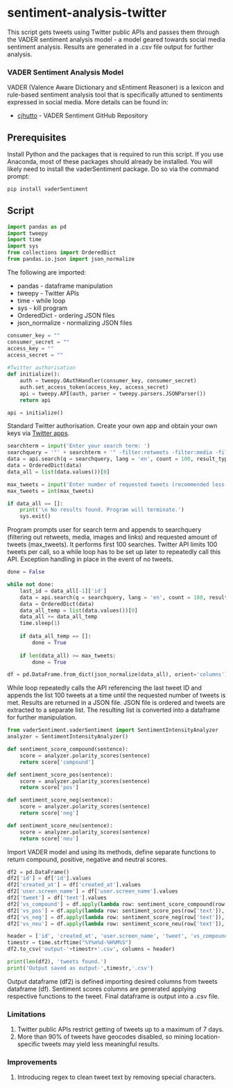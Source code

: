 # sentiment-analysis-twitter
This script gets tweets using Twitter public APIs and passes them through the VADER sentiment analysis model - a model geared towards social media sentiment analysis. Results are generated in a .csv file output for further analysis.  

### VADER Sentiment Analysis Model

VADER (Valence Aware Dictionary and sEntiment Reasoner) is a lexicon and rule-based sentiment analysis tool that is specifically attuned to sentiments expressed in social media. More details can be found in:

* [cjhutto](https://github.com/cjhutto/vaderSentiment) - VADER Sentiment GitHub Repository

## Prerequisites

Install Python and the packages that is required to run this script. If you use Anaconda, most of these packages should already be installed. You will likely need to install the vaderSentiment package. Do so via the command prompt: 

```python
pip install vaderSentiment
```

## Script

```python
import pandas as pd
import tweepy
import time
import sys
from collections import OrderedDict
from pandas.io.json import json_normalize
```
The following are imported:  
* pandas - dataframe manipulation
* tweepy - Twitter APIs
* time - while loop
* sys - kill program
* OrderedDict - ordering JSON files
* json_normalize - normalizing JSON files
```python
consumer_key = ""
consumer_secret = ""
access_key = ""
access_secret = ""
    
#Twitter authorisation
def initialize():
    auth = tweepy.OAuthHandler(consumer_key, consumer_secret)
    auth.set_access_token(access_key, access_secret)
    api = tweepy.API(auth, parser = tweepy.parsers.JSONParser())
    return api

api = initialize()
```
Standard Twitter authorisation. Create your own app and obtain your own keys via [Twitter apps](https://developer.twitter.com/en/apps).
```python
searchterm = input('Enter your search term: ')
searchquery = '"' + searchterm + '" -filter:retweets -filter:media -filter:images -filter:links'
data = api.search(q = searchquery, lang = 'en', count = 100, result_type = 'mixed')
data = OrderedDict(data)
data_all = list(data.values())[0]

max_tweets = input('Enter number of requested tweets (recommended less than 1,000): ')
max_tweets = int(max_tweets)

if data_all == []:
    print('\n No results found. Program will terminate.')
    sys.exit()
```
Program prompts user for search term and appends to searchquery (filtering out retweets, media, images and links) and requested amount of tweets (max_tweets). It performs first 100 searches. Twitter API limits 100 tweets per call, so a while loop has to be set up later to repeatedly call this API. Exception handling in place in the event of no tweets.  
```python
done = False

while not done:
    last_id = data_all[-1]['id']
    data = api.search(q = searchquery, lang = 'en', count = 100, result_type = 'mixed', max_id = last_id)      
    data = OrderedDict(data)
    data_all_temp = list(data.values())[0]
    data_all += data_all_temp
    time.sleep(1)
    
    if data_all_temp == []:
        done = True
        
    if len(data_all) >= max_tweets:
        done = True

df = pd.DataFrame.from_dict(json_normalize(data_all), orient='columns')
```
While loop repeatedly calls the API referencing the last tweet ID and appends the list 100 tweets at a time until the requested number of tweets is met. Results are returned in a JSON file. JSON file is ordered and tweets are extracted to a separate list. The resulting list is converted into a dataframe for further manipulation.
```python
from vaderSentiment.vaderSentiment import SentimentIntensityAnalyzer
analyzer = SentimentIntensityAnalyzer()

def sentiment_score_compound(sentence):
    score = analyzer.polarity_scores(sentence)
    return score['compound']

def sentiment_score_pos(sentence):
    score = analyzer.polarity_scores(sentence)
    return score['pos']

def sentiment_score_neg(sentence):
    score = analyzer.polarity_scores(sentence)
    return score['neg']

def sentiment_score_neu(sentence):
    score = analyzer.polarity_scores(sentence)
    return score['neu']
```
Import VADER model and using its methods, define separate functions to return compound, positive, negative and neutral scores. 
```python
df2 = pd.DataFrame()
df2['id'] = df['id'].values
df2['created_at'] = df['created_at'].values
df2['user.screen_name'] = df['user.screen_name'].values
df2['tweet'] = df['text'].values
df2['vs_compound'] = df.apply(lambda row: sentiment_score_compound(row['text']), axis=1)
df2['vs_pos'] = df.apply(lambda row: sentiment_score_pos(row['text']), axis=1)
df2['vs_neg'] = df.apply(lambda row: sentiment_score_neg(row['text']), axis=1)
df2['vs_neu'] = df.apply(lambda row: sentiment_score_neu(row['text']), axis=1)

header = ['id', 'created_at', 'user.screen_name', 'tweet', 'vs_compound', 'vs_pos', 'vs_neg', 'vs_neu']
timestr = time.strftime("%Y%m%d-%H%M%S")
df2.to_csv('output-'+timestr+'.csv', columns = header)

print(len(df2), 'tweets found.')
print('Output saved as output-',timestr,'.csv')
```
Output dataframe (df2) is defined importing desired columns from tweets dataframe (df). Sentiment scores columns are generated applying respective functions to the tweet. Final dataframe is output into a .csv file. 

### Limitations
1. Twitter public APIs restrict getting of tweets up to a maximum of 7 days. 
2. More than 90% of tweets have geocodes disabled, so mining location-specific tweets may yield less meaningful results. 

### Improvements
1. Introducing regex to clean tweet text by removing special characters. 
